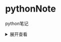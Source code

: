 # pythonNote
python笔记
<details>
<summary>展开查看</summary>
<pre><code>
System.out.println("Hello to see U!");
</code></pre>
</details>
